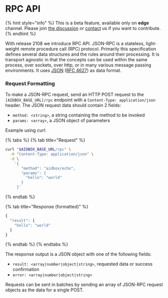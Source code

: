 # RPC API

{% hint style="info" %}
This is a beta feature, available only on **edge** channel. Please join [the discussion](https://github.com/Aidbox/Issues/discussions/430) or [contact](../contact-us.md) us if you want to contribute.
{% endhint %}

With release 2108 we introduce RPC API. JSON-RPC is a stateless, light-weight remote procedure call \(RPC\) protocol. Primarily this specification defines several data structures and the rules around their processing. It is transport agnostic in that the concepts can be used within the same process, over sockets, over http, or in many various message passing environments. It uses [JSON](http://www.json.org/) \([RFC 4627](http://www.ietf.org/rfc/rfc4627.txt)\) as data format.

### Request Formatting

To make a JSON-RPC request, send an HTTP POST request to the `[AIDBOX_BASE_URL]/rpc` endpoint with a `Content-Type: application/json` header. The JSON request data should contain 2 fields:

* `method: <string>`, a string containing the method to be invoked
* `params: <array>`, a JSON object of parameters

Example using curl:

{% tabs %}
{% tab title="Request" %}
```bash
curl "$AIDBOX_BASE_URL/rpc" \
  -H "Content-Type: application/json" \
  -d \
    '{
       "method": "aidbox/echo", 
       "params": {
         "hello": "world"
       }
     }'
```
{% endtab %}

{% tab title="Response \(formatted\)" %}
```javascript
{
  "result": {
    "hello": "world"
  }
}
```
{% endtab %}
{% endtabs %}

The response output is a JSON object with one of the following fields:

* `result: <array|number|object|string>`, requested data or success confirmation
* `error: <array|number|object|string>`

Requests can be sent in batches by sending an array of JSON-RPC request objects as the data for a single POST.

